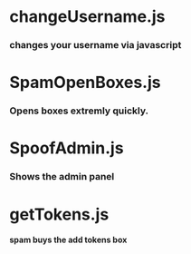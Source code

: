 # changeUsername.js
### changes your username via javascript
# SpamOpenBoxes.js
### Opens boxes extremly quickly.
# SpoofAdmin.js
### Shows the admin panel
# getTokens.js
#### spam buys the add tokens box
